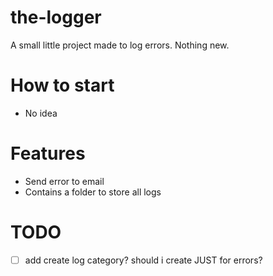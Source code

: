 # the-logger
A small little project made to log errors. Nothing new.

# How to start
- No idea

# Features
- Send error to email
- Contains a folder to store all logs

# TODO
- [ ] add create log category? should i create JUST for errors?

